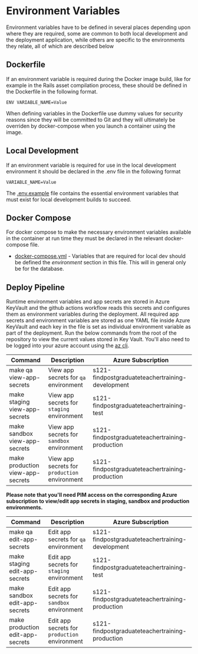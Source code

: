 # Environment Variables

Environment variables have to be defined in several places depending upon where they are required, some are common to both local development and the deployment application, while others are specific to the environments they relate, all of which are described below

## Dockerfile

If an environment variable is required during the Docker image build, like for example in the Rails asset compilation process, these should be defined in the Dockerfile in the following format.

`ENV VARIABLE_NAME=Value`

When defining variables in the Dockerfile use dummy values for security reasons since they will be committed to Git and they will ultimately be overriden by docker-compose when you launch a container using the image.

## Local Development

If an environment variable is required for use in the local development environment it should be declared in the .env file in the following format

`VARIABLE_NAME=Value`

The [.env.example](../.env.example) file contains the essential environment variables that must exist for local development builds to succeed.

## Docker Compose

For docker compose to make the necessary environment variables available in the container at run time they must be declared in the relevant docker-compose file.

* [docker-compose.yml](../docker-compose.yml) - Variables that are required for local dev should be defined the *environment* section in this file. This will in general only be for the database.

## Deploy Pipeline

Runtime environment variables and app secrets are stored in Azure KeyVault and the github actions workflow reads this secrets and configures them as environment variables during the deployment. All required app secrets and environment variables are stored as one YAML file inside Azure KeyVault and each key in the file is set as individual environment variable as part of the deployment.
Run the below commands from the root of the repository to view the current values stored in Key Vault.
You'll also need to be logged into your azure account using the [az cli](https://docs.microsoft.com/en-us/cli/azure/install-azure-cli).

Command                          | Description                                   | Azure Subscription
---------------------------------| --------------------------------------------- |---------------------
make qa view-app-secrets         | View app secrets for `qa` environment         | s121-findpostgraduateteachertraining-development
make staging view-app-secrets    | View app secrets for `staging` environment    | s121-findpostgraduateteachertraining-test
make sandbox view-app-secrets    | View app secrets for `sandbox` environment    | s121-findpostgraduateteachertraining-production
make production view-app-secrets | View app secrets for `production` environment | s121-findpostgraduateteachertraining-production

**Please note that you'll need PIM access on the corresponding Azure subscription to view/edit app secrets in staging, sandbox and production environments.**

Command                          | Description                                   | Azure Subscription
---------------------------------| --------------------------------------------- |---------------------
make qa edit-app-secrets         | Edit app secrets for `qa` environment         | s121-findpostgraduateteachertraining-development
make staging edit-app-secrets    | Edit app secrets for `staging` environment    | s121-findpostgraduateteachertraining-test
make sandbox edit-app-secrets    | Edit app secrets for `sandbox` environment    | s121-findpostgraduateteachertraining-production
make production edit-app-secrets | Edit app secrets for `production` environment | s121-findpostgraduateteachertraining-production
